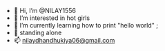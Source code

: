 - 👋 Hi, I’m @NILAY1556
- 👀 I’m interested in hot girls
- 🌱 I’m currently learning how to print "hello world" ;
- 💞️ standing alone 
- 📫 nilaydhandhukiya06@gmail.com 

<!---
NILAY1556/NILAY1556 is a ✨ special ✨ repository because its `README.md` (this file) appears on your GitHub profile.
You can click the Preview link to take a look at your changes.
--->

